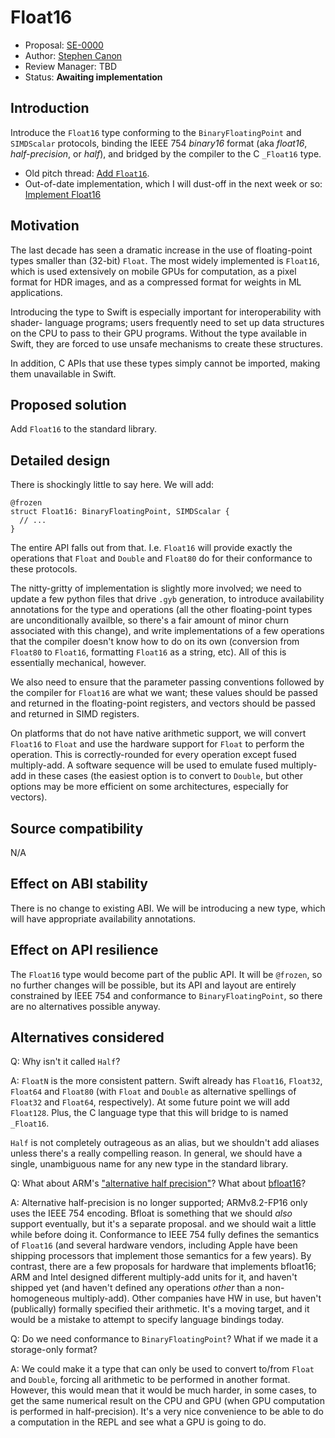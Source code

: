 # Float16

* Proposal: [SE-0000](0000-float16.md)
* Author: [Stephen Canon](https://github.com/stephentyrone)
* Review Manager: TBD
* Status: **Awaiting implementation**

## Introduction

Introduce the `Float16` type conforming to the `BinaryFloatingPoint` and `SIMDScalar`
protocols, binding the IEEE 754 *binary16* format (aka *float16*, *half-precision*, or *half*),
and bridged by the compiler to the C `_Float16` type.

* Old pitch thread: [Add `Float16`](https://forums.swift.org/t/add-float16/19370).
* Out-of-date implementation, which I will dust-off in the next week or so: [Implement Float16](https://github.com/apple/swift/pull/21738)

## Motivation

The last decade has seen a dramatic increase in the use of floating-point types smaller
than (32-bit) `Float`. The most widely implemented is `Float16`, which is used
extensively on mobile GPUs for computation, as a pixel format for HDR images, and as
a compressed format for weights in ML applications.

Introducing the type to Swift is especially important for interoperability with shader-
language programs; users frequently need to set up data structures on the CPU to
pass to their GPU programs. Without the type available in Swift, they are forced to use
unsafe mechanisms to create these structures.

In addition, C APIs that use these types simply cannot be imported, making them 
unavailable in Swift.

## Proposed solution

Add `Float16` to the standard library.

## Detailed design

There is shockingly little to say here. We will add:
```
@frozen
struct Float16: BinaryFloatingPoint, SIMDScalar {
  // ...
}
```
The entire API falls out from that. I.e. `Float16` will provide exactly the operations that
`Float` and `Double` and `Float80` do for their conformance to these protocols.

The nitty-gritty of implementation is slightly more involved; we need to update a few
python files that drive `.gyb` generation, to introduce availability annotations for the type
and operations (all the other floating-point types are unconditionally availble, so there's
a fair amount of minor churn associated with this change), and write implementations of
a few operations that the compiler doesn't know how to do on its own (conversion from
`Float80` to `Float16`, formatting `Float16` as a string, etc). All of this is essentially
mechanical, however.

We also need to ensure that the parameter passing conventions followed by the compiler
for `Float16` are what we want; these values should be passed and returned in the
floating-point registers, and vectors should be passed and returned in SIMD registers.

On platforms that do not have native arithmetic support, we will convert `Float16` to
`Float` and use the hardware support for `Float` to perform the operation. This is
correctly-rounded for every operation except fused multiply-add. A software sequence
will be used to emulate fused multiply-add in these cases (the easiest option is to convert
to `Double`, but other options may be more efficient on some architectures, especially
for vectors).

## Source compatibility

N/A

## Effect on ABI stability

There is no change to existing ABI. We will be introducing a new type, which will have
appropriate availability annotations.

## Effect on API resilience

The `Float16` type would become part of the public API. It will be `@frozen`, so no
further changes will be possible, but its API and layout are entirely constrained by
IEEE 754 and conformance to `BinaryFloatingPoint`, so there are no alternatives
possible anyway.

## Alternatives considered

Q: Why isn't it called `Half`?

A: `FloatN` is the more consistent pattern. Swift already has `Float16`, `Float32`,
`Float64` and `Float80` (with `Float` and `Double` as alternative spellings of `Float32`
and `Float64`, respectively). At some future point we will add `Float128`. Plus, the C
language type that this will bridge to is named `_Float16`.

`Half` is not completely outrageous as an alias, but we shouldn't add aliases unless
there's a really compelling reason. In general, we should have a single, unambiguous
name for any new type in the standard library.

Q: What about ARM's ["alternative half precision"](https://en.wikipedia.org/wiki/Half-precision_floating-point_format#ARM_alternative_half-precision)?
What about [bfloat16](https://en.wikipedia.org/wiki/Bfloat16_floating-point_format)?

A: Alternative half-precision is no longer supported; ARMv8.2-FP16 only uses the IEEE 754
encoding. Bfloat is something that we should *also* support eventually, but it's a separate
proposal. and we should wait a little while before doing it. Conformance to IEEE 754 fully
defines the semantics of `Float16` (and several hardware vendors, including Apple have
been shipping processors that implement those semantics for a few years). By contrast,
there are a few proposals for hardware that implements bfloat16; ARM and Intel designed
different multiply-add units for it, and haven't shipped yet (and haven't defined any 
operations *other* than a non-homogeneous multiply-add). Other companies have HW in
use, but haven't (publically) formally specified their arithmetic. It's a moving target, and it
would be a mistake to attempt to specify language bindings today.

Q: Do we need conformance to `BinaryFloatingPoint`? What if we made it a storage-only format?

A: We could make it a type that can only be used to convert to/from `Float` and `Double`,
forcing all arithmetic to be performed in another format. However, this would mean that
it would be much harder, in some cases, to get the same numerical result on the CPU and
GPU (when GPU computation is performed in half-precision). It's a very nice convenience
to be able to do a computation in the REPL and see what a GPU is going to do.
